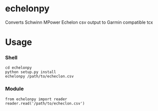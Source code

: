 # echelonpy
Converts Schwinn MPower Echelon csv output to Garmin compatible tcx

# Usage
### Shell
```
cd echelonpy
python setup.py install
echelonpy /path/to/echeclon.csv
```
### Module
```
from echelonpy import reader
reader.read('/path/to/echeclon.csv')
```
